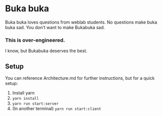 # Buka buka

Buka buka loves questions from weblab students. No questions make buka buka sad. You don't want to make Bukabuka sad.

### This is over-engineered.

I know, but Bukabuka deserves the best.

## Setup

You can reference Architecture.md for further instructions, but for a quick setup:

1. Install yarn
2. `yarn install`
3. `yarn run start:server`
4. (In another terminal) `yarn run start:client`
